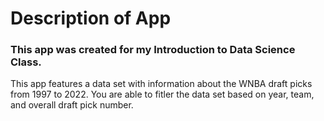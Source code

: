 # Description of App
### This app was created for my Introduction to Data Science Class.   
This app features a data set with information about the WNBA draft picks from 1997 to 2022. You are able to fitler the data set based on year, team, and overall draft pick number.
